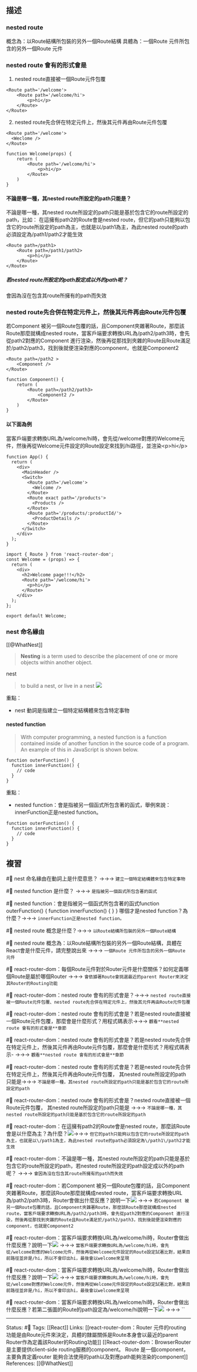 ## 描述


### nested route 
概念為：以Route結構所包裝的另外一個Route結構
具體為：一個Route 元件所包含的另外一個Route 元件


###  nested route 會有的形式會是


1. nested route直接被一個Route元件包覆
```
<Route path='/welcome'>
    <Route path='/welcome/hi'>
        <p>hi</p>
    </Route>
</Route>
```

2. nested route先合併在特定元件上，然後其元件再由Route元件包覆
```
<Route path='/welcome'>
  <Weclome />
</Route>
```

```
function Welcome(props) {
	return (
		<Route path='/welcome/hi'>
	        <p>hi</p>
	    </Route>
	)
}
```

#### 不論是哪一種，其nested route所設定的path只能是？

不論是哪一種，其nested route所設定的path只能是基於包含它的route所設定的path，比如：
在這擁有path2的Route會是nested route，但它的path只能夠以包含它的route所設定的path為主，也就是以\/path1為主，為此nested route的path必須設定為\/path1\/path2才能生效
```
<Route path=/path1>
    <Route path=/path1/path2>
        <p>hi</p>
    </Route>
</Route>
```


##### 若nested route所設定的path設定成以外的path呢？

會因為沒在包含其route所擁有的path而失效



### nested route先合併在特定元件上，然後其元件再由Route元件包覆

若Component 被另一個Route包覆的話，且Component夾雜著Route，那麼該Route那麼就構成nested route，當客戶端要求轉換URL為/path2/path3時，會先從path2對應的Component 進行渲染，然後再從那找到夾雜的Route且Route滿足於/path2/path3，找到後就便渲染對應的component，也就是Component2

```
<Route path=/path2 >
	<Component />
</Route>
```

```
function Component() {
	return (
		<Route path=/path2/path3>
			<Component2 />
		</Route>
	)
}
```

#### 以下面為例

當客戶端要求轉換URL為/welcome/hi時，會先從\/welcome對應的Welcome元件，然後再從Welcome元件設定的Route設定來找到\/hi路徑，並渲染\<p\>hi\<\/p\>

```
function App() {
  return (
    <div>
      <MainHeader />
      <Switch>
        <Route path='/welcome'>
          <Welcome />
        </Route>
        <Route exact path='/products'>
          <Products />
        </Route>
        <Route path='/products/:productId/'>
          <ProductDetails />
        </Route>
      </Switch>
    </div>
  );
}
```

```
import { Route } from 'react-router-dom';
const Welcome = (props) => {
  return (
    <div>
      <h2>Welcome page!!!</h2>
      <Route path='/welcome/hi'>
        <p>hi</p>
      </Route>
    </div>
  );
};

export default Welcome;
```


### nest 命名緣由

[[@WhatNest]]
> **Nesting** is a term used to describe the placement of one or more objects within another object.

nest
> to build a nest, or live in a nest
![](https://www.computerhope.com/jargon/n/nest.jpg)

重點：
- nest 動詞是指建立一個特定結構體來包含特定事物

#### nested function

> With computer programming, a nested function is a function contained inside of another function in the source code of a program. An example of this in JavaScript is shown below.


```
function outerFunction() {  
  function innerFunction() {  
    // code  
  }  
}
```

重點：
- nested function：會是指被另一個函式所包含著的函式，舉例來說：innerFunction正是nested function。
```
function outerFunction() {  
  function innerFunction() {  
    // code  
  }  
}
```

## 複習


#🧠 nest 命名緣由在動詞上是什麼意思？ ->->-> `建立一個特定結構體來包含特定事物`
<!--SR:!2023-02-02,43,228-->

#🧠 nested function 是什麼？ ->->-> `是指被另一個函式所包含著的函式`
<!--SR:!2023-03-09,77,248-->

#🧠  nested function：會是指被另一個函式所包含著的函式function outerFunction() \{  function innerFunction() \{  \} } 哪個才是nested function？為什麼？->->-> `innerFunction正是nested function。`
<!--SR:!2023-04-10,97,248-->

#🧠 nested route 概念是什麼？->->-> `以Route結構所包裝的另外一個Route結構`
<!--SR:!2023-04-17,99,248-->

#🧠 nested route 概念為：以Route結構所包裝的另外一個Route結構，具體在React會是什麼元件，請完整說出來 ->->-> `一個Route 元件所包含的另外一個Route 元件`
<!--SR:!2023-04-07,88,228-->


#🧠 react-router-dom：每個Route元件對於Router元件是什麼關係？如何定義哪個Route是屬於哪個Router ->->-> `會依據著Route會挑選最近的parent Router來決定其Router的Routing功能`
<!--SR:!2023-03-29,84,230-->

#🧠 react-router-dom：nested route 會有的形式會是？->->-> `nested route直接被一個Route元件包覆、nested route先合併在特定元件上，然後其元件再由Route元件包覆`
<!--SR:!2023-02-27,74,250-->


#🧠 react-router-dom：nested route 會有的形式會是？若是nested route直接被一個Route元件包覆，那麼會是什麼形式？用程式碼表示->->-> `觀看**nested route 會有的形式會是**章節`
<!--SR:!2023-03-10,78,248-->


#🧠 react-router-dom：nested route 會有的形式會是？若是nested route先合併在特定元件上，然後其元件再由Route元件包覆，那麼會是什麼形式？用程式碼表示- ->->-> `觀看**nested route 會有的形式會是**章節`
<!--SR:!2023-03-30,89,248-->


#🧠 react-router-dom：nested route 會有的形式會是？若是nested route先合併在特定元件上，然後其元件再由Route元件包覆， 其nested route所設定的path只能是->->-> `不論是哪一種，其nested route所設定的path只能是基於包含它的route所設定的path`
<!--SR:!2023-05-02,112,248-->

#🧠 react-router-dom：nested route 會有的形式會是？nested route直接被一個Route元件包覆， 其nested route所設定的path只能是 ->->-> `不論是哪一種，其nested route所設定的path只能是基於包含它的route所設定的path`
<!--SR:!2023-03-26,87,248-->

#🧠 react-router-dom：在這擁有path2的Route會是nested route，那麼該Route會是以什麼為主？為什麼？![](https://res.cloudinary.com/dqfxgtyoi/image/upload/v1667487317/blog/react/react-router/Nested-route/nested-route-example_jcwisx.png)->->-> `但它的path只能夠以包含它的route所設定的path為主，也就是以\/path1為主，為此nested route的path必須設定為\/path1\/path2才能生效`
<!--SR:!2023-04-04,93,248-->

#🧠 react-router-dom：不論是哪一種，其nested route所設定的path只能是基於包含它的route所設定的path，若nested route所設定的path設定成以外的path呢？ ->->-> `會因為沒在包含其route所擁有的path而失效`
<!--SR:!2023-03-08,77,248-->

#🧠 react-router-dom：若Component 被另一個Route包覆的話，且Component夾雜著Route，那麼該Route那麼就構成nested route，當客戶端要求轉換URL為/path2/path3時，Router會做出什麼反應？說明一下![](https://res.cloudinary.com/dqfxgtyoi/image/upload/v1667487832/blog/react/react-router/Nested-route/nested-route-inside-component-example1_esnksv.png) ->->-> `若Component 被另一個Route包覆的話，且Component夾雜著Route，那麼該Route那麼就構成nested route，當客戶端要求轉換URL為/path2/path3時，會先從path2對應的Component 進行渲染，然後再從那找到夾雜的Route且Route滿足於/path2/path3，找到後就便渲染對應的component，也就是Component2`
<!--SR:!2023-05-07,113,248-->


#🧠  react-router-dom：當客戶端要求轉換URL為/welcome/hi時，Router會做出什麼反應？說明一下![](https://res.cloudinary.com/dqfxgtyoi/image/upload/v1667487833/blog/react/react-router/Nested-route/nested-route-inside-component-example2_tgbsal.png) ->->-> `當客戶端要求轉換URL為/welcome/hi時，會先從/welcome對應的Welcome元件，然後再從Welcome元件設定的Route設定試著比對，結果目前路徑並非是/hi，所以不會印出hi，最後會以welcome來呈現`
<!--SR:!2023-01-23,36,246-->
<!--SR:!2023-01-09,42,248-->


#🧠  react-router-dom：當客戶端要求轉換URL為/welcome/hi時，Router會做出什麼反應？說明一下![](https://res.cloudinary.com/dqfxgtyoi/image/upload/v1667487833/blog/react/react-router/Nested-route/nested-route-inside-component-example2_tgbsal.png) ->->-> `當客戶端要求轉換URL為/welcome/hi時，會先從/welcome對應的Welcome元件，然後再從Welcome元件設定的Route設定試著比對，結果目前路徑並非是/hi，所以不會印出hi，最後會以welcome來呈現`
<!--SR:!2023-01-23,36,246-->



#🧠  react-router-dom：當客戶端要求轉換URL為/welcome/hi時，Router會做出什麼反應？若第二張圖的Route的path設定為/welcome/hi說明一下![](https://res.cloudinary.com/dqfxgtyoi/image/upload/v1667487833/blog/react/react-router/Nested-route/nested-route-inside-component-example2_tgbsal.png) ->->-> ``
<!--SR:!2023-02-06,45,246-->

---
Status: #🌱 
Tags:
[[React]]
Links:
[[react-router-dom：Router 元件的routing 功能是由Route元件來決定，具體的隸屬關係是Route本身會以最近的parent Router作為定義該Router的Routing功能]]
[[React-router-dom：BrowserRouter 是主要提供client-side routing服務的component。 Route 是一個component，主要負責定義router 能夠合法使用的path以及對應path能夠渲染的component]]
References:
[[@WhatNest]]